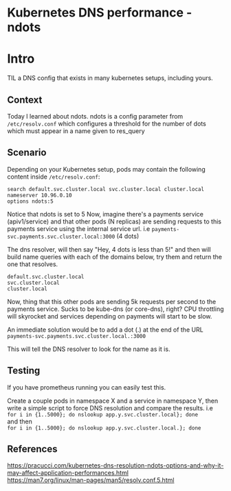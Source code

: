 # Kubernetes DNS performance - ndots


# Intro
TIL a DNS config that exists in many kubernetes setups, including yours.

## Context
Today I learned about ndots.
ndots is a config parameter from `/etc/resolv.conf` which configures a threshold for the number of dots which must appear in a name given to res_query

## Scenario

Depending on your Kubernetes setup, pods may contain the following content inside `/etc/resolv.conf`:
```
search default.svc.cluster.local svc.cluster.local cluster.local
nameserver 10.96.0.10
options ndots:5
```

Notice that ndots is set to 5
Now, imagine there's a payments service (apiv1/service) and that other pods (N replicas) are sending requests to this payments service using the internal service url.
i.e `payments-svc.payments.svc.cluster.local:3000` (4 dots)

The dns resolver, will then say "Hey, 4 dots is less than 5!" and then will build name queries with each of the domains below, try them and return the one that resolves.
```
default.svc.cluster.local
svc.cluster.local
cluster.local
```

Now, thing that this other pods are sending 5k requests per second to the payments service.
Sucks to be kube-dns (or core-dns), right? CPU throttling will skyrocket and services depending on payments will start to be slow.

An immediate solution would be to add a dot (.) at the end of the URL<br>
`payments-svc.payments.svc.cluster.local.:3000` <br>

This will tell the DNS resolver to look for the name as it is.

## Testing
If you have prometheus running you can easily test this.

Create a couple pods in namespace X and a service in namespace Y, then write a simple script to force DNS resolution and compare the results.
i.e
`for i in {1..5000}; do nslookup app.y.svc.cluster.local}; done`<br>
and then<br>
`for i in {1..5000}; do nslookup app.y.svc.cluster.local.}; done`



## References
https://pracucci.com/kubernetes-dns-resolution-ndots-options-and-why-it-may-affect-application-performances.html <br>
https://man7.org/linux/man-pages/man5/resolv.conf.5.html
